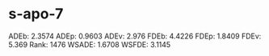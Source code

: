 # s-apo-7

ADEb: 2.3574
ADEp: 0.9603
ADEv: 2.976
FDEb: 4.4226
FDEp: 1.8409
FDEv: 5.369
Rank: 1476
WSADE: 1.6708
WSFDE: 3.1145